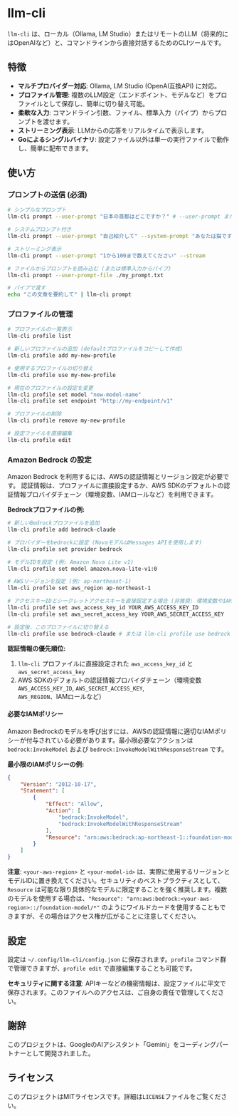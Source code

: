 # llm-cli

`llm-cli` は、ローカル（Ollama, LM Studio）またはリモートのLLM（将来的にはOpenAIなど）と、コマンドラインから直接対話するためのCLIツールです。

## 特徴

*   **マルチプロバイダー対応**: Ollama, LM Studio (OpenAI互換API) に対応。
*   **プロファイル管理**: 複数のLLM設定（エンドポイント、モデルなど）をプロファイルとして保存し、簡単に切り替え可能。
*   **柔軟な入力**: コマンドライン引数、ファイル、標準入力（パイプ）からプロンプトを渡せます。
*   **ストリーミング表示**: LLMからの応答をリアルタイムで表示します。
*   **Goによるシングルバイナリ**: 設定ファイル以外は単一の実行ファイルで動作し、簡単に配布できます。

## 使い方

### プロンプトの送信 (必須)

```bash
# シンプルなプロンプト
llm-cli prompt --user-prompt "日本の首都はどこですか？" # --user-prompt または --user-prompt-file が必須です

# システムプロンプト付き
llm-cli prompt --user-prompt "自己紹介して" --system-prompt "あなたは猫です。語尾にニャンを付けて話してください。"

# ストリーミング表示
llm-cli prompt --user-prompt "1から100まで数えてください" --stream

# ファイルからプロンプトを読み込む (または標準入力からパイプ)
llm-cli prompt --user-prompt-file ./my_prompt.txt 

# パイプで渡す
echo "この文章を要約して" | llm-cli prompt
```

### プロファイルの管理

```bash
# プロファイルの一覧表示
llm-cli profile list

# 新しいプロファイルの追加 (defaultプロファイルをコピーして作成)
llm-cli profile add my-new-profile

# 使用するプロファイルの切り替え
llm-cli profile use my-new-profile

# 現在のプロファイルの設定を変更
llm-cli profile set model "new-model-name"
llm-cli profile set endpoint "http://my-endpoint/v1"

# プロファイルの削除
llm-cli profile remove my-new-profile

# 設定ファイルを直接編集
llm-cli profile edit
```

### Amazon Bedrock の設定

Amazon Bedrock を利用するには、AWSの認証情報とリージョン設定が必要です。
認証情報は、プロファイルに直接設定するか、AWS SDKのデフォルトの認証情報プロバイダチェーン（環境変数、IAMロールなど）を利用できます。

**Bedrockプロファイルの例:**

```bash
# 新しいBedrockプロファイルを追加
llm-cli profile add bedrock-claude

# プロバイダーをbedrockに設定 (NovaモデルはMessages APIを使用します)
llm-cli profile set provider bedrock

# モデルIDを設定 (例: Amazon Nova Lite v1)
llm-cli profile set model amazon.nova-lite-v1:0

# AWSリージョンを設定 (例: ap-northeast-1)
llm-cli profile set aws_region ap-northeast-1

# アクセスキーIDとシークレットアクセスキーを直接設定する場合 (非推奨: 環境変数やIAMロールを推奨)
llm-cli profile set aws_access_key_id YOUR_AWS_ACCESS_KEY_ID
llm-cli profile set aws_secret_access_key YOUR_AWS_SECRET_ACCESS_KEY

# 設定後、このプロファイルに切り替える
llm-cli profile use bedrock-claude # または llm-cli profile use bedrock
```

**認証情報の優先順位:**

1.  `llm-cli` プロファイルに直接設定された `aws_access_key_id` と `aws_secret_access_key`
2.  AWS SDKのデフォルトの認証情報プロバイダチェーン（環境変数 `AWS_ACCESS_KEY_ID`, `AWS_SECRET_ACCESS_KEY`, `AWS_REGION`、IAMロールなど）

#### 必要なIAMポリシー

Amazon Bedrockのモデルを呼び出すには、AWSの認証情報に適切なIAMポリシーが付与されている必要があります。最小限必要なアクションは `bedrock:InvokeModel` および `bedrock:InvokeModelWithResponseStream` です。

**最小限のIAMポリシーの例:**

```json
{
    "Version": "2012-10-17",
    "Statement": [
        {
            "Effect": "Allow",
            "Action": [
                "bedrock:InvokeModel",
                "bedrock:InvokeModelWithResponseStream"
            ],
            "Resource": "arn:aws:bedrock:ap-northeast-1::foundation-model/amazon.nova*"
        }
    ]
}
```

**注意**: `<your-aws-region>` と `<your-model-id>` は、実際に使用するリージョンとモデルIDに置き換えてください。セキュリティのベストプラクティスとして、`Resource` は可能な限り具体的なモデルに限定することを強く推奨します。複数のモデルを使用する場合は、`"Resource": "arn:aws:bedrock:<your-aws-region>::/foundation-model/*"` のようにワイルドカードを使用することもできますが、その場合はアクセス権が広がることに注意してください。

## 設定

設定は `~/.config/llm-cli/config.json` に保存されます。`profile` コマンド群で管理できますが、`profile edit` で直接編集することも可能です。

**セキュリティに関する注意**: APIキーなどの機密情報は、設定ファイルに平文で保存されます。このファイルへのアクセスは、ご自身の責任で管理してください。

## 謝辞

このプロジェクトは、GoogleのAIアシスタント「Gemini」をコーディングパートナーとして開発されました。

## ライセンス

このプロジェクトはMITライセンスです。詳細は`LICENSE`ファイルをご覧ください。